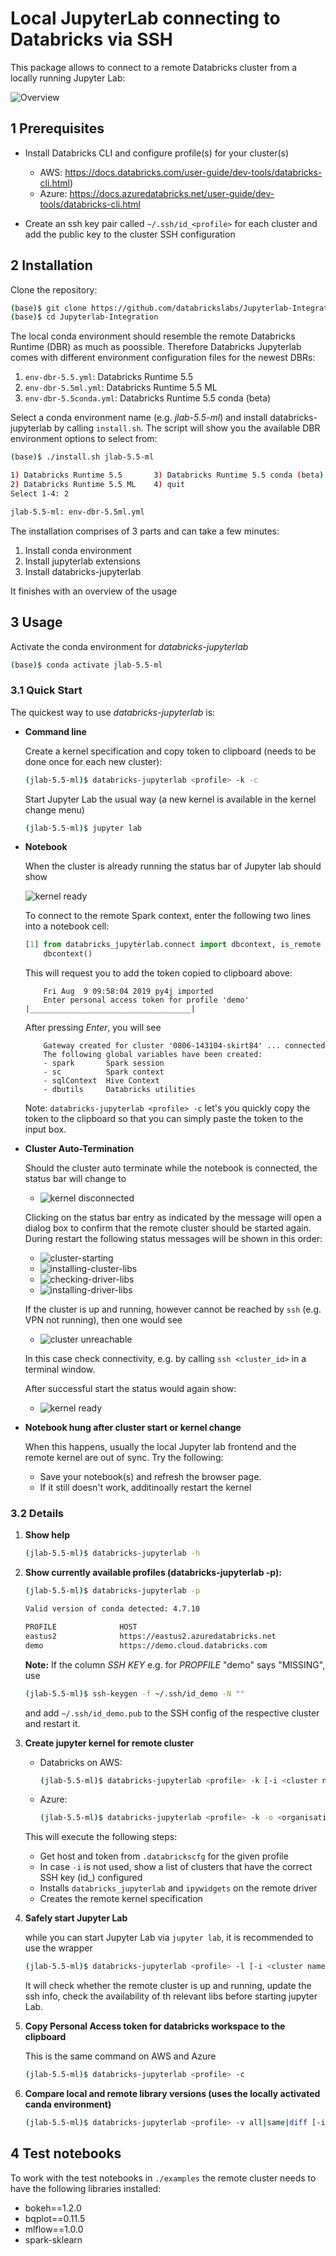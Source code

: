 # Local JupyterLab connecting to Databricks via SSH

This package allows to connect to a remote Databricks cluster from a locally running Jupyter Lab:

![Overview](docs/overview.png)

## 1 Prerequisites

- Install Databricks CLI and configure profile(s) for your cluster(s)

  - AWS: https://docs.databricks.com/user-guide/dev-tools/databricks-cli.html)
  - Azure: https://docs.azuredatabricks.net/user-guide/dev-tools/databricks-cli.html

- Create an ssh key pair called `~/.ssh/id_<profile>` for each cluster and add the public key to the cluster SSH configuration

## 2 Installation

Clone the repository:

```bash
(base)$ git clone https://github.com/databrickslabs/Jupyterlab-Integration.git
(base)$ cd Jupyterlab-Integration
```

The local conda environment should resemble the remote Databricks Runtime (DBR) as much as poossible. Therefore Databricks Jupyterlab comes with different environment configuration files for the newest DBRs:

1. `env-dbr-5.5.yml`: Databricks Runtime 5.5
2. `env-dbr-5.5ml.yml`: Databricks Runtime 5.5 ML
3. `env-dbr-5.5conda.yml`: Databricks Runtime 5.5 conda (beta)

Select a conda environment name (e.g. *jlab-5.5-ml*) and install databricks-jupyterlab by calling `install.sh`. The script will show you the available DBR environment options to select from:

```bash
(base)$ ./install.sh jlab-5.5-ml

1) Databricks Runtime 5.5       3) Databricks Runtime 5.5 conda (beta)
2) Databricks Runtime 5.5 ML    4) quit
Select 1-4: 2

jlab-5.5-ml: env-dbr-5.5ml.yml
```

The installation comprises of 3 parts and can take a few minutes:

1. Install conda environment
2. Install jupyterlab extensions
3. Install databricks-jupyterlab

It finishes with an overview of the usage

## 3 Usage

Activate the conda environment for *databricks-jupyterlab*

```bash
(base)$ conda activate jlab-5.5-ml
```

### 3.1 Quick Start

The quickest way to use *databricks-jupyterlab* is:

- **Command line**

    Create a kernel specification and copy token to clipboard (needs to be done once for each new cluster):

    ```bash
    (jlab-5.5-ml)$ databricks-jupyterlab <profile> -k -c
    ```

    Start Jupyter Lab the usual way (a new kernel is available in the kernel change menu)

    ```bash
    (jlab-5.5-ml)$ jupyter lab
    ```

- **Notebook**

    When the cluster is already running the status bar of Jupyter lab should show

    ![kernel ready](docs/connected.png) 

    To connect to the remote Spark context, enter the following two lines into a notebook cell:

    ```python
    [1] from databricks_jupyterlab.connect import dbcontext, is_remote
        dbcontext()
    ```

    This will request you to add the token copied to clipboard above:

    ```
        Fri Aug  9 09:58:04 2019 py4j imported
        Enter personal access token for profile 'demo' |____________________________________|
    ```

    After pressing *Enter*, you will see

    ```
        Gateway created for cluster '0806-143104-skirt84' ... connected
        The following global variables have been created:
        - spark       Spark session
        - sc          Spark context
        - sqlContext  Hive Context
        - dbutils     Databricks utilities
    ```

    Note: `databricks-jupyterlab <profile> -c` let's you quickly copy the token to the clipboard so that you can simply paste the token to the input box.

- **Cluster Auto-Termination**

    Should the cluster auto terminate while the notebook is connected, the status bar will change to

    - ![kernel disconnected](docs/cluster-terminated.png) 

    Clicking on the status bar entry as indicated by the message will open a dialog box to confirm that the remote cluster should be started again. During restart the following status messages will be shown in this order:

    - ![cluster-starting](docs/cluster-starting-2.png)
    - ![installing-cluster-libs](docs/installing-cluster-libs.png)
    - ![checking-driver-libs](docs/checking-driver-libs.png)
    - ![installing-driver-libs](docs/installing-driver-libs.png)

    If the cluster is up and running, however cannot be reached by `ssh` (e.g. VPN not running), then one would see

    - ![cluster unreachable](docs/cluster-unreachable.png)

    In this case check connectivity, e.g. by calling `ssh <cluster_id>` in a terminal window.

    After successful start the status would again show:

    - ![kernel ready](docs/connected.png)

- **Notebook hung after cluster start or kernel change**

    When this happens, usually the local Jupyter lab frontend and the remote kernel are out of sync. Try the following:

    - Save your notebook(s) and refresh the browser page.
    - If it still doesn't work, additinoally restart the kernel

### 3.2 Details

1) **Show help**

    ```bash
    (jlab-5.5-ml)$ databricks-jupyterlab -h
    ```

2) **Show currently available profiles (databricks-jupyterlab -p):**

    ```bash
    (jlab-5.5-ml)$ databricks-jupyterlab -p

    Valid version of conda detected: 4.7.10

    PROFILE              HOST                                                         SSH KEY
    eastus2              https://eastus2.azuredatabricks.net                          MISSING
    demo                 https://demo.cloud.databricks.com                            OK
    ```

    **Note:** If the column *SSH KEY* e.g. for *PROPFILE* "demo" says "MISSING", use

    ```bash
    (jlab-5.5-ml)$ ssh-keygen -f ~/.ssh/id_demo -N ""
    ```

    and add `~/.ssh/id_demo.pub` to the SSH config of the respective cluster and restart it.

3) **Create jupyter kernel for remote cluster**

    - Databricks on AWS:

        ```bash
        (jlab-5.5-ml)$ databricks-jupyterlab <profile> -k [-i <cluster name>]
        ```

    - Azure:

        ```bash
        (jlab-5.5-ml)$ databricks-jupyterlab <profile> -k -o <organisation> [-i <cluster name>]
        ```

    This will execute the following steps:

    - Get host and token from `.databrickscfg` for the given profile
    - In case `-i` is not used, show a list of clusters that have the correct SSH key (id_<profile>) configured
    - Installs `databricks_jupyterlab` and `ipywidgets` on the remote driver
    - Creates the remote kernel specification

4) **Safely start Jupyter Lab**

    while you can start Jupyter Lab via `jupyter lab`, it is recommended to use the wrapper

    ```bash
    (jlab-5.5-ml)$ databricks-jupyterlab <profile> -l [-i <cluster name>]
    ```

    It will check whether the remote cluster is up and running, update the ssh info, check the availability of th relevant libs before starting jupyter Lab.

5) **Copy Personal Access token for databricks workspace to the clipboard**

    This is the same command on AWS and Azure

    ```bash
    (jlab-5.5-ml)$ databricks-jupyterlab <profile> -c
    ```

6) **Compare local and remote library versions (uses the locally activated canda environment)**

    ```bash
    (jlab-5.5-ml)$ databricks-jupyterlab <profile> -v all|same|diff [-i <cluster name>]
    ```

## 4 Test notebooks

To work with the test notebooks in `./examples` the remote cluster needs to have the following libraries installed:

- bokeh==1.2.0
- bqplot==0.11.5
- mlflow==1.0.0
- spark-sklearn
